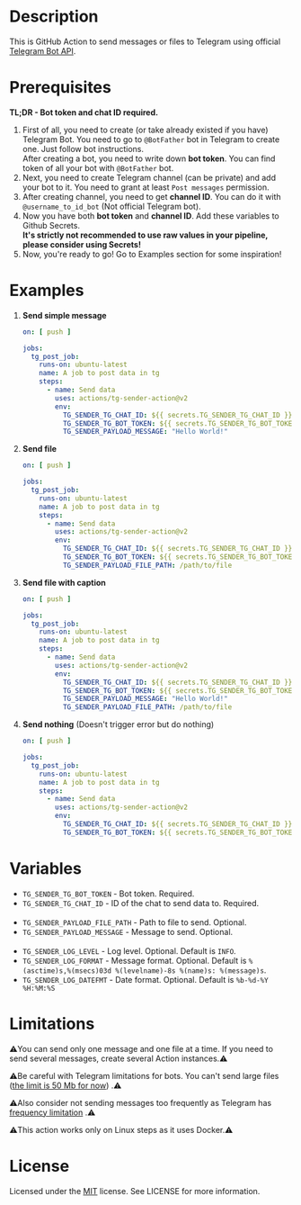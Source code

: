 # Description

This is GitHub Action to send messages or files to Telegram using official
[Telegram Bot API](https://core.telegram.org/bots/api). <br>

# Prerequisites

**TL;DR - Bot token and chat ID required.**

1. First of all, you need to create (or take already existed if you have)
   Telegram
   Bot. You need to go to `@BotFather` bot in Telegram to create one. Just
   follow
   bot instructions. <br>
   After creating a bot, you need to write down **bot token**. You can find
   token of all your bot with `@BotFather` bot.
2. Next, you need to create Telegram channel (can be private) and add your bot
   to it.
   You need to grant at least `Post messages` permission.
3. After creating channel, you need to get **channel ID**. You can do it
   with `@username_to_id_bot` (Not official Telegram bot).
4. Now you have both **bot token** and **channel ID**. Add these variables to
   Github Secrets. <br>
   **It's strictly not recommended to use raw values in your pipeline, please
   consider using Secrets!**
5. Now, you're ready to go! Go to Examples section for some inspiration!

# Examples

1. **Send simple message**
   ```yaml
   on: [ push ]
   
   jobs:
     tg_post_job:
       runs-on: ubuntu-latest
       name: A job to post data in tg
       steps:
         - name: Send data
           uses: actions/tg-sender-action@v2
           env:
             TG_SENDER_TG_CHAT_ID: ${{ secrets.TG_SENDER_TG_CHAT_ID }}
             TG_SENDER_TG_BOT_TOKEN: ${{ secrets.TG_SENDER_TG_BOT_TOKEN }}
             TG_SENDER_PAYLOAD_MESSAGE: "Hello World!"
   ```
2. **Send file**
   ```yaml
   on: [ push ]
   
   jobs:
     tg_post_job:
       runs-on: ubuntu-latest
       name: A job to post data in tg
       steps:
         - name: Send data
           uses: actions/tg-sender-action@v2
           env:
             TG_SENDER_TG_CHAT_ID: ${{ secrets.TG_SENDER_TG_CHAT_ID }}
             TG_SENDER_TG_BOT_TOKEN: ${{ secrets.TG_SENDER_TG_BOT_TOKEN }}
             TG_SENDER_PAYLOAD_FILE_PATH: /path/to/file
   ```
3. **Send file with caption**
   ```yaml
   on: [ push ]
   
   jobs:
     tg_post_job:
       runs-on: ubuntu-latest
       name: A job to post data in tg
       steps:
         - name: Send data
           uses: actions/tg-sender-action@v2
           env:
             TG_SENDER_TG_CHAT_ID: ${{ secrets.TG_SENDER_TG_CHAT_ID }}
             TG_SENDER_TG_BOT_TOKEN: ${{ secrets.TG_SENDER_TG_BOT_TOKEN }}
             TG_SENDER_PAYLOAD_MESSAGE: "Hello World!"
             TG_SENDER_PAYLOAD_FILE_PATH: /path/to/file
   ```
4. **Send nothing** (Doesn't trigger error but do nothing)
   ```yaml
   on: [ push ]
   
   jobs:
     tg_post_job:
       runs-on: ubuntu-latest
       name: A job to post data in tg
       steps:
         - name: Send data
           uses: actions/tg-sender-action@v2
           env:
             TG_SENDER_TG_CHAT_ID: ${{ secrets.TG_SENDER_TG_CHAT_ID }}
             TG_SENDER_TG_BOT_TOKEN: ${{ secrets.TG_SENDER_TG_BOT_TOKEN }}
   ```

# Variables

- `TG_SENDER_TG_BOT_TOKEN` - Bot token. Required.
- `TG_SENDER_TG_CHAT_ID` - ID of the chat to send data to. Required.
  <br><br>
- `TG_SENDER_PAYLOAD_FILE_PATH` - Path to file to send. Optional.
- `TG_SENDER_PAYLOAD_MESSAGE` - Message to send. Optional.
  <br><br>
- `TG_SENDER_LOG_LEVEL` - Log level. Optional. Default is `INFO`.
- `TG_SENDER_LOG_FORMAT` - Message format. Optional. Default
  is `%(asctime)s,%(msecs)03d %(levelname)-8s %(name)s: %(message)s`.
- `TG_SENDER_LOG_DATEFMT` - Date format. Optional. Default
  is `%b-%d-%Y %H:%M:%S`

# Limitations

⚠️You can send only one message and one file at a time. If you need to send
several messages, create several Action instances.⚠️

⚠️Be careful with Telegram limitations for bots. You can't send large
files ([the limit is 50 Mb for now](https://telegram-bot-sdk.readme.io/reference/senddocument))
.⚠️

⚠️Also consider not sending messages too frequently as Telegram
has [frequency limitation](https://core.telegram.org/bots/faq#:~:text=If%20you're%20sending%20bulk,minute%20to%20the%20same%20group)
.⚠️

⚠️This action works only on Linux steps as it uses Docker.⚠️

# License

Licensed under the [MIT](https://opensource.org/license/mit/) license. See
LICENSE for more information.
